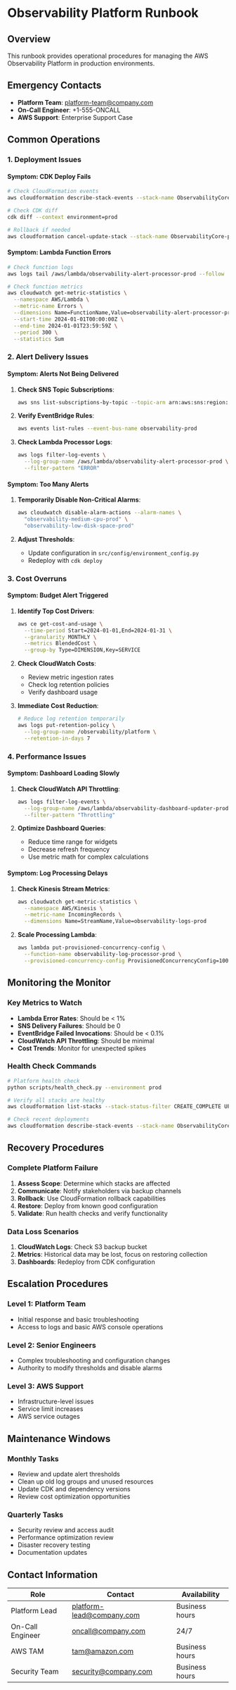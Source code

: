 # Observability Platform Runbook

## Overview
This runbook provides operational procedures for managing the AWS Observability Platform in production environments.

## Emergency Contacts
- **Platform Team**: platform-team@company.com
- **On-Call Engineer**: +1-555-ONCALL
- **AWS Support**: Enterprise Support Case

## Common Operations

### 1. Deployment Issues

#### Symptom: CDK Deploy Fails
```bash
# Check CloudFormation events
aws cloudformation describe-stack-events --stack-name ObservabilityCore-prod

# Check CDK diff
cdk diff --context environment=prod

# Rollback if needed
aws cloudformation cancel-update-stack --stack-name ObservabilityCore-prod
```

#### Symptom: Lambda Function Errors
```bash
# Check function logs
aws logs tail /aws/lambda/observability-alert-processor-prod --follow

# Check function metrics
aws cloudwatch get-metric-statistics \
  --namespace AWS/Lambda \
  --metric-name Errors \
  --dimensions Name=FunctionName,Value=observability-alert-processor-prod \
  --start-time 2024-01-01T00:00:00Z \
  --end-time 2024-01-01T23:59:59Z \
  --period 300 \
  --statistics Sum
```

### 2. Alert Delivery Issues

#### Symptom: Alerts Not Being Delivered
1. **Check SNS Topic Subscriptions**:
   ```bash
   aws sns list-subscriptions-by-topic --topic-arn arn:aws:sns:region:account:observability-critical-prod
   ```

2. **Verify EventBridge Rules**:
   ```bash
   aws events list-rules --event-bus-name observability-prod
   ```

3. **Check Lambda Processor Logs**:
   ```bash
   aws logs filter-log-events \
     --log-group-name /aws/lambda/observability-alert-processor-prod \
     --filter-pattern "ERROR"
   ```

#### Symptom: Too Many Alerts
1. **Temporarily Disable Non-Critical Alarms**:
   ```bash
   aws cloudwatch disable-alarm-actions --alarm-names \
     "observability-medium-cpu-prod" \
     "observability-low-disk-space-prod"
   ```

2. **Adjust Thresholds**:
   - Update configuration in `src/config/environment_config.py`
   - Redeploy with `cdk deploy`

### 3. Cost Overruns

#### Symptom: Budget Alert Triggered
1. **Identify Top Cost Drivers**:
   ```bash
   aws ce get-cost-and-usage \
     --time-period Start=2024-01-01,End=2024-01-31 \
     --granularity MONTHLY \
     --metrics BlendedCost \
     --group-by Type=DIMENSION,Key=SERVICE
   ```

2. **Check CloudWatch Costs**:
   - Review metric ingestion rates
   - Check log retention policies
   - Verify dashboard usage

3. **Immediate Cost Reduction**:
   ```bash
   # Reduce log retention temporarily
   aws logs put-retention-policy \
     --log-group-name /observability/platform \
     --retention-in-days 7
   ```

### 4. Performance Issues

#### Symptom: Dashboard Loading Slowly
1. **Check CloudWatch API Throttling**:
   ```bash
   aws logs filter-log-events \
     --log-group-name /aws/lambda/observability-dashboard-updater-prod \
     --filter-pattern "Throttling"
   ```

2. **Optimize Dashboard Queries**:
   - Reduce time range for widgets
   - Decrease refresh frequency
   - Use metric math for complex calculations

#### Symptom: Log Processing Delays
1. **Check Kinesis Stream Metrics**:
   ```bash
   aws cloudwatch get-metric-statistics \
     --namespace AWS/Kinesis \
     --metric-name IncomingRecords \
     --dimensions Name=StreamName,Value=observability-logs-prod
   ```

2. **Scale Processing Lambda**:
   ```bash
   aws lambda put-provisioned-concurrency-config \
     --function-name observability-log-processor-prod \
     --provisioned-concurrency-config ProvisionedConcurrencyConfig=100
   ```

## Monitoring the Monitor

### Key Metrics to Watch
- **Lambda Error Rates**: Should be < 1%
- **SNS Delivery Failures**: Should be 0
- **EventBridge Failed Invocations**: Should be < 0.1%
- **CloudWatch API Throttling**: Should be minimal
- **Cost Trends**: Monitor for unexpected spikes

### Health Check Commands
```bash
# Platform health check
python scripts/health_check.py --environment prod

# Verify all stacks are healthy
aws cloudformation list-stacks --stack-status-filter CREATE_COMPLETE UPDATE_COMPLETE

# Check recent deployments
aws cloudformation describe-stack-events --stack-name ObservabilityCore-prod --max-items 10
```

## Recovery Procedures

### Complete Platform Failure
1. **Assess Scope**: Determine which stacks are affected
2. **Communicate**: Notify stakeholders via backup channels
3. **Rollback**: Use CloudFormation rollback capabilities
4. **Restore**: Deploy from known good configuration
5. **Validate**: Run health checks and verify functionality

### Data Loss Scenarios
1. **CloudWatch Logs**: Check S3 backup bucket
2. **Metrics**: Historical data may be lost, focus on restoring collection
3. **Dashboards**: Redeploy from CDK configuration

## Escalation Procedures

### Level 1: Platform Team
- Initial response and basic troubleshooting
- Access to logs and basic AWS console operations

### Level 2: Senior Engineers
- Complex troubleshooting and configuration changes
- Authority to modify thresholds and disable alarms

### Level 3: AWS Support
- Infrastructure-level issues
- Service limit increases
- AWS service outages

## Maintenance Windows

### Monthly Tasks
- Review and update alert thresholds
- Clean up old log groups and unused resources
- Update CDK and dependency versions
- Review cost optimization opportunities

### Quarterly Tasks
- Security review and access audit
- Performance optimization review
- Disaster recovery testing
- Documentation updates

## Contact Information

| Role | Contact | Availability |
|------|---------|--------------|
| Platform Lead | platform-lead@company.com | Business hours |
| On-Call Engineer | oncall@company.com | 24/7 |
| AWS TAM | tam@amazon.com | Business hours |
| Security Team | security@company.com | Business hours |